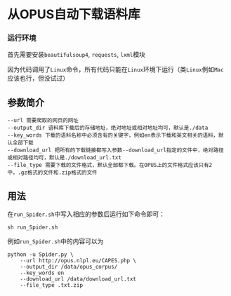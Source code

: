 # 从OPUS自动下载语料库

### 运行环境
首先需要安装`beautifulsoup4`, `requests`, `lxml`模块

因为代码调用了`Linux`命令，所有代码只能在`Linux`环境下运行（类`Linux`例如`Mac`应该也行，但没试过）

## 参数简介

```
--url 需要爬取的网页的网址
--output_dir 语料库下载后的存储地址，绝对地址或相对地址均可，默认是./data
--key_words 下载的语料名称中必须含有的关键字，例如en表示下载和英文相关的语料，默认全部下载
--download_url 把所有的下载链接都写入参数--download_url指定的文件中，绝对路径或相对路径均可，默认是./download_url.txt
--file_type 需要下载的文件格式，默认全部都下载。在OPUS上的文件格式应该只有2中，.gz格式的文件和.zip格式的文件
```

## 用法

在`run_Spider.sh`中写入相应的参数后运行如下命令即可：
```
sh run_Spider.sh
```

例如`run_Spider.sh`中的内容可以为
```
python -u Spider.py \
    --url http://opus.nlpl.eu/CAPES.php \
    --output_dir /data/opus_corpus/
    --key_words en
    --download_url /data/download_url.txt
    --file_type .txt.zip
```